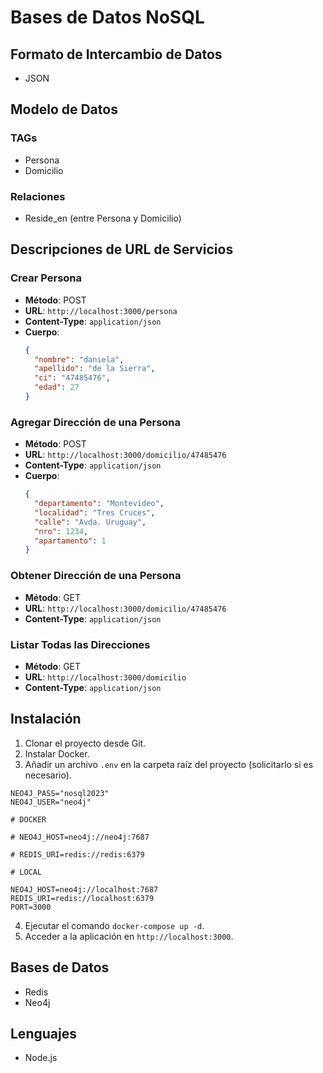 # Bases de Datos NoSQL

## Formato de Intercambio de Datos

- JSON

## Modelo de Datos

### TAGs

- Persona
- Domicilio

### Relaciones

- Reside_en (entre Persona y Domicilio)

## Descripciones de URL de Servicios

### Crear Persona

- **Método**: POST
- **URL**: `http://localhost:3000/persona`
- **Content-Type**: `application/json`
- **Cuerpo**:
  ```json
  {
    "nombre": "daniela",
    "apellido": "de la Sierra",
    "ci": "47485476",
    "edad": 27
  }
  ```

### Agregar Dirección de una Persona

- **Método**: POST
- **URL**: `http://localhost:3000/domicilio/47485476`
- **Content-Type**: `application/json`
- **Cuerpo**:
  ```json
  {
    "departamento": "Montevideo",
    "localidad": "Tres Cruces",
    "calle": "Avda. Uruguay",
    "nro": 1234,
    "apartamento": 1
  }
  ```

### Obtener Dirección de una Persona

- **Método**: GET
- **URL**: `http://localhost:3000/domicilio/47485476`
- **Content-Type**: `application/json`

### Listar Todas las Direcciones

- **Método**: GET
- **URL**: `http://localhost:3000/domicilio`
- **Content-Type**: `application/json`

## Instalación

1. Clonar el proyecto desde Git.
2. Instalar Docker.
3. Añadir un archivo `.env` en la carpeta raíz del proyecto (solicitarlo si es necesario).

```
NEO4J_PASS="nosql2023"
NEO4J_USER="neo4j"

# DOCKER

# NEO4J_HOST=neo4j://neo4j:7687

# REDIS_URI=redis://redis:6379

# LOCAL

NEO4J_HOST=neo4j://localhost:7687
REDIS_URI=redis://localhost:6379
PORT=3000
```

4. Ejecutar el comando `docker-compose up -d`.
5. Acceder a la aplicación en `http://localhost:3000`.

## Bases de Datos

- Redis
- Neo4j

## Lenguajes

- Node.js
